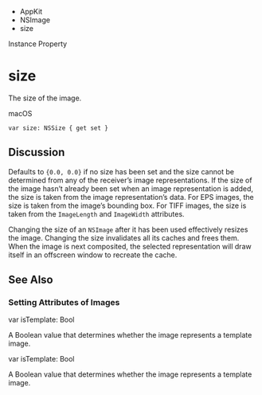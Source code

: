 

- AppKit
- NSImage
-  size 

Instance Property

# size

The size of the image.

macOS

``` source
var size: NSSize { get set }
```

## Discussion

Defaults to `{0.0, 0.0}` if no size has been set and the size cannot be determined from any of the receiver’s image representations. If the size of the image hasn’t already been set when an image representation is added, the size is taken from the image representation’s data. For EPS images, the size is taken from the image’s bounding box. For TIFF images, the size is taken from the `ImageLength` and `ImageWidth` attributes.

Changing the size of an `NSImage` after it has been used effectively resizes the image. Changing the size invalidates all its caches and frees them. When the image is next composited, the selected representation will draw itself in an offscreen window to recreate the cache.

## See Also

### Setting Attributes of Images

var isTemplate: Bool

A Boolean value that determines whether the image represents a template image.

var isTemplate: Bool

A Boolean value that determines whether the image represents a template image.

